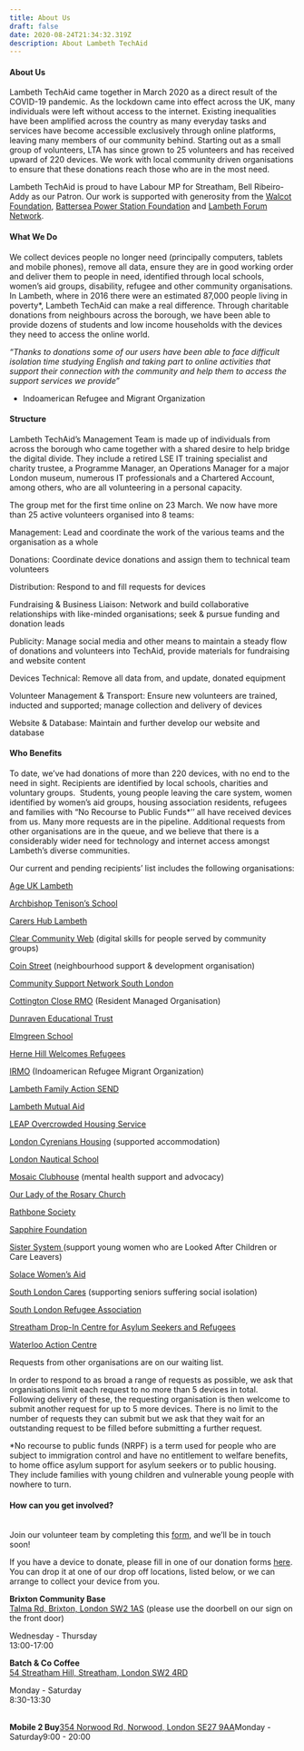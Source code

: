 ```yaml
---
title: About Us
draft: false
date: 2020-08-24T21:34:32.319Z
description: About Lambeth TechAid
---
```

#### **About Us**

Lambeth TechAid came together in March 2020 as a direct result of the COVID-19 pandemic. As the lockdown came into effect across the UK, many individuals were left without access to the internet. Existing inequalities have been amplified across the country as many everyday tasks and services have become accessible exclusively through online platforms, leaving many members of our community behind. Starting out as a small group of volunteers, LTA has since grown to 25 volunteers and has received upward of 220 devices. We work with local community driven organisations to ensure that these donations reach those who are in the most need.

Lambeth TechAid is proud to have Labour MP for Streatham, Bell Ribeiro-Addy as our Patron. Our work is supported with generosity from the [Walcot Foundation](lcotfoundation.org.uk), [Battersea Power Station Foundation](http://bpsfoundation.org.uk/) and [Lambeth  Forum Network](https://www.lambeth.gov.uk/about-lambeth/lambeth-forum-network).



#### What We Do

We collect devices people no longer need (principally computers, tablets and mobile phones), remove all data, ensure they are in good working order and deliver them to people in need, identified through local schools, women’s aid groups, disability, refugee and other community organisations. In Lambeth, where in 2016 there were an estimated 87,000 people living in poverty*, Lambeth TechAid can make a real difference. Through charitable donations from neighbours across the borough, we have been able to provide dozens of students and low income households with the devices they need to access the online world.

*“Thanks to donations some of our users have been able to face difficult isolation time studying English and taking part to online activities that support their connection with the community and help them to access the support services we provide”*

* Indoamerican Refugee and Migrant Organization



#### Structure

Lambeth TechAid’s Management Team is made up of individuals from across the borough who came together with a shared desire to help bridge the digital divide. They include a retired LSE IT training specialist and charity trustee, a Programme Manager, an Operations Manager for a major London museum, numerous IT professionals and a Chartered Account, among others, who are all volunteering in a personal capacity. 

The group met for the first time online on 23 March. We now have more than 25 active volunteers organised into 8 teams:

Management: Lead and coordinate the work of the various teams and the organisation as a whole

Donations: Coordinate device donations and assign them to technical team volunteers

Distribution: Respond to and fill requests for devices

Fundraising & Business Liaison: Network and build collaborative relationships with like-minded organisations; seek & pursue funding and donation leads

Publicity: Manage social media and other means to maintain a steady flow of donations and volunteers into TechAid, provide materials for fundraising and website content

Devices Technical: Remove all data from, and update, donated equipment

Volunteer Management & Transport: Ensure new volunteers are trained, inducted and supported; manage collection and delivery of devices

Website & Database: Maintain and further develop our website and database



#### Who Benefits

To date, we’ve had donations of more than 220 devices, with no end to the need in sight. Recipients are identified by local schools, charities and voluntary groups.  Students, young people leaving the care system, women identified by women’s aid groups, housing association residents, refugees and families with “No Recourse to Public Funds*’’ all have received devices from us. Many more requests are in the pipeline. Additional requests from other organisations are in the queue, and we believe that there is a considerably wider need for technology and internet access amongst Lambeth’s diverse communities.

Our current and pending recipients’ list includes the following organisations:

[Age UK Lambeth](https://www.ageuk.org.uk/lambeth/)

[Archbishop Tenison’s School](https://www.tenisons.com/)

[Carers Hub Lambeth](https://www.carershub.org.uk/)

[Clear Community Web](https://clearcommunityweb.co.uk/) (digital skills for people served by community groups)

[Coin Street](https://coinstreet.org/) (neighbourhood support & development organisation)

[Community Support Network South London](https://www.csnsl.org.uk/)

[Cottington Close RMO](https://www.cottingtonclosermo.com/) (Resident Managed Organisation)

[Dunraven Educational Trust](https://www.dunraven.org.uk/)

[Elmgreen School](https://www.the-elmgreen-school.org.uk/)

[Herne Hill Welcomes Refugees](https://twitter.com/hhwr_?lang=en)

[](https://twitter.com/hhwr_?lang=en)[IRMO](http://irmo.org.uk/) (Indoamerican Refugee Migrant Organization)

[Lambeth Family Action SEND](https://www.family-action.org.uk/what-we-do/children-families/send/lambeth-pes/)

[Lambeth Mutual Aid](https://www.lambethmutualaid.co.uk/)

[LEAP Overcrowded Housing Service](https://www.leaplambeth.org.uk/families/stresses/overcrowded-housing-support-service)

[London Cyrenians Housing](https://www.cyrenians.org/) (supported accommodation)

[London Nautical School](lns.org.uk)

[Mosaic Clubhouse](https://www.mosaic-clubhouse.org/) (mental health support and advocacy)

[Our Lady of the Rosary Church](https://www.ourladyoftherosarybrixton.com/)

[Rathbone Society](https://rathbonesociety.org.uk/)

[Sapphire Foundation](https://www.sapphirefoundation.co.uk/)

[Sister System ](https://www.sistersystem.org/about-us)(support young women who are Looked After Children or Care Leavers)

[Solace Women’s Aid](https://www.solacewomensaid.org/)

[South London Cares](https://southlondoncares.org.uk/home) (supporting seniors suffering social isolation)

[South London Refugee Association](https://www.slr-a.org.uk/)

[Streatham Drop-In Centre for Asylum Seekers and Refugees](http://streathamdropin.org.uk/)

[Waterloo Action Centre](http://www.waterlooactioncentre.co.uk/)

[](http://www.waterlooactioncentre.co.uk/)Requests from other organisations are on our waiting list.

In order to respond to as broad a range of requests as possible, we ask that organisations limit each request to no more than 5 devices in total. Following delivery of these, the requesting organisation is then welcome to submit another request for up to 5 more devices. There is no limit to the number of requests they can submit but we ask that they wait for an outstanding request to be filled before submitting a further request.

\*No recourse to public funds (NRPF) is a term used for people who are subject to immigration control and have no entitlement to welfare benefits, to home office asylum support for asylum seekers or to public housing.  They include families with young children and vulnerable young people with nowhere to turn.

#### How can you get involved?

\
Join our volunteer team by completing this [form](https://lambeth-techaid.ju.ma/app/volunteer), and we’ll be in touch soon! 

If you have a device to donate, please fill in one of our donation forms [here](https://lambeth-techaid.ju.ma/app/donate-device).  You can drop it at one of our drop off locations, listed below, or we can arrange to collect your device from you.



**Brixton Community Base**\
[Talma Rd, Brixton, London SW2 1AS](https://www.google.com/maps/place/Brixton+Community+Base/@51.4589473,-0.1130737,17z/data=!3m1!4b1!4m5!3m4!1s0x4876046ed7516fd9:0xf00568cc6a882a72!8m2!3d51.458944!4d-0.110885) (please use the doorbell on our sign on the front door)

Wednesday - Thursday\
13:00-17:00

**[](https://www.batchandco.com/)Batch & Co Coffee**\
[54 Streatham Hill, Streatham, London SW2 4RD](https://www.google.com/maps/place/Batch+%26+Co+Coffee/@51.4419082,-0.1270911,17z/data=!3m1!4b1!4m5!3m4!1s0x4876043b30dbffff:0x8e17db5d2310d909!8m2!3d51.4419049!4d-0.1249024)

[](https://www.google.com/maps/place/Batch+%26+Co+Coffee/@51.4419082,-0.1270911,17z/data=!3m1!4b1!4m5!3m4!1s0x4876043b30dbffff:0x8e17db5d2310d909!8m2!3d51.4419049!4d-0.1249024)Monday - Saturday\
8:30-13:30 

**\
Mobile 2 Buy**[354 Norwood Rd, Norwood, London SE27 9AA](https://www.google.com/maps/place/Mobile+2+Buy/@51.434546,-0.1061354,17z/data=!3m1!4b1!4m5!3m4!1s0x4876040339680ea5:0xcf36caff1dd01af9!8m2!3d51.4345427!4d-0.1039467)Monday - Saturday9:00 - 20:00